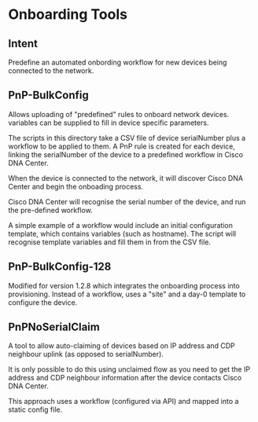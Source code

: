 # Onboarding Tools

## Intent 
Predefine an automated onbording workflow for new devices being connected to the network.

## PnP-BulkConfig
Allows uploading of "predefined" rules to onboard network devices.
variables can be supplied to fill in device specific parameters.

The scripts in this directory take a CSV file of device serialNumber plus a workflow to be applied to them.
A PnP rule is created for each device, linking the serialNumber of the device to a predefined workflow in Cisco DNA Center.

When the device is connected to the network, it will discover Cisco DNA Center and begin the onboading process.

Cisco DNA Center will recognise the serial number of the device, and run the pre-defined workflow.

A simple example of a workflow would include an initial configuration template, which contains variables (such as hostname).
The script will recognise template variables and fill them in from the CSV file.


## PnP-BulkConfig-128
Modified for version 1.2.8 which integrates the onboarding process into provisioning.
Instead of a workflow, uses a "site" and a day-0 template to configure the device.

## PnPNoSerialClaim
A tool to allow auto-claiming of devices based on IP address and CDP neighbour uplink (as opposed to serialNumber).

It is only possible to do this using unclaimed flow as you need to get the IP address and CDP neighbour information after the 
device contacts Cisco DNA Center.

This approach uses a workflow (configured via API) and mapped into a static config file.
